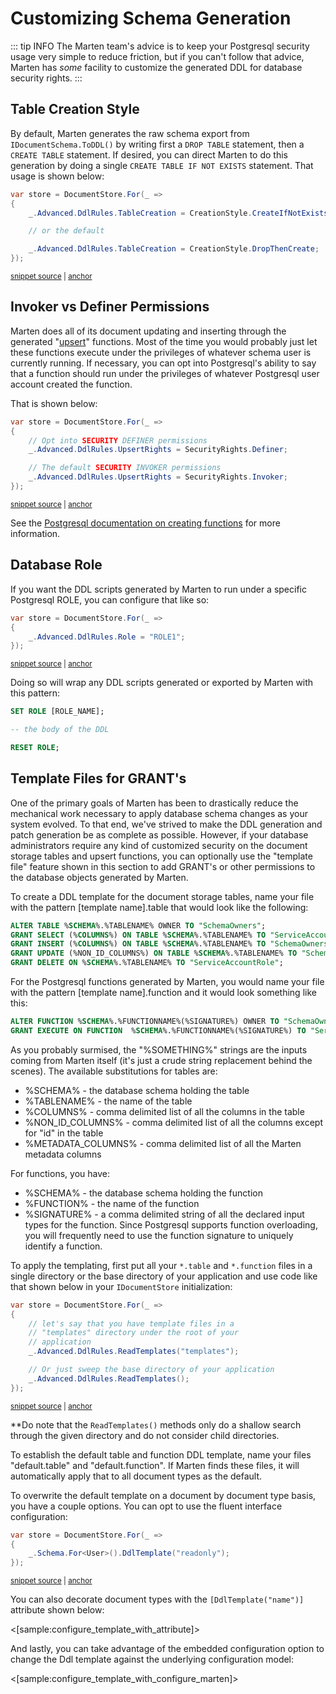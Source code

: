 # Customizing Schema Generation

::: tip INFO
The Marten team's advice is to keep your Postgresql security usage very simple to reduce friction, but if you can't
follow that advice, Marten has <i>some</i> facility to customize the generated DDL for database security rights.
:::

## Table Creation Style

By default, Marten generates the raw schema export from `IDocumentSchema.ToDDL()` by
writing first a `DROP TABLE` statement, then a `CREATE TABLE` statement. If desired, you can direct Marten
to do this generation by doing a single `CREATE TABLE IF NOT EXISTS` statement. That usage is shown below:

<!-- snippet: sample_customizing_table_creation -->
<a id='snippet-sample_customizing_table_creation'></a>
```cs
var store = DocumentStore.For(_ =>
{
    _.Advanced.DdlRules.TableCreation = CreationStyle.CreateIfNotExists;

    // or the default

    _.Advanced.DdlRules.TableCreation = CreationStyle.DropThenCreate;
});
```
<sup><a href='https://github.com/JasperFx/marten/blob/master/src/Marten.Testing/Examples/DDLCustomization.cs#L10-L19' title='Snippet source file'>snippet source</a> | <a href='#snippet-sample_customizing_table_creation' title='Start of snippet'>anchor</a></sup>
<!-- endSnippet -->

## Invoker vs Definer Permissions

Marten does all of its document updating and inserting through the generated "[upsert](https://wiki.postgresql.org/wiki/UPSERT)"
functions. Most of the time you would probably just let these functions execute under the privileges of whatever
schema user is currently running. If necessary, you can opt into Postgresql's ability to say that a function
should run under the privileges of whatever Postgresql user account created the function.

That is shown below:

<!-- snippet: sample_customizing_upsert_rights -->
<a id='snippet-sample_customizing_upsert_rights'></a>
```cs
var store = DocumentStore.For(_ =>
{
    // Opt into SECURITY DEFINER permissions
    _.Advanced.DdlRules.UpsertRights = SecurityRights.Definer;

    // The default SECURITY INVOKER permissions
    _.Advanced.DdlRules.UpsertRights = SecurityRights.Invoker;
});
```
<sup><a href='https://github.com/JasperFx/marten/blob/master/src/Marten.Testing/Examples/DDLCustomization.cs#L24-L33' title='Snippet source file'>snippet source</a> | <a href='#snippet-sample_customizing_upsert_rights' title='Start of snippet'>anchor</a></sup>
<!-- endSnippet -->

See the [Postgresql documentation on creating functions](https://www.postgresql.org/docs/9.5/static/sql-createfunction.html) for more information.

## Database Role

If you want the DDL scripts generated by Marten to run under a specific Postgresql ROLE, you can configure that like so:

<!-- snippet: sample_customizing_role -->
<a id='snippet-sample_customizing_role'></a>
```cs
var store = DocumentStore.For(_ =>
{
    _.Advanced.DdlRules.Role = "ROLE1";
});
```
<sup><a href='https://github.com/JasperFx/marten/blob/master/src/Marten.Testing/Examples/DDLCustomization.cs#L38-L44' title='Snippet source file'>snippet source</a> | <a href='#snippet-sample_customizing_role' title='Start of snippet'>anchor</a></sup>
<!-- endSnippet -->

Doing so will wrap any DDL scripts generated or exported by Marten with this pattern:

```sql
SET ROLE [ROLE_NAME];

-- the body of the DDL

RESET ROLE;

```

## Template Files for GRANT's

One of the primary goals of Marten has been to drastically reduce the mechanical work necessary to apply
database schema changes as your system evolved. To that end, we've strived to make the DDL generation
and patch generation be as complete as possible. However, if your database administrators require any kind
of customized security on the document storage tables and upsert functions, you can optionally use the
"template file" feature shown in this section to add GRANT's or other permissions to the database objects
generated by Marten.

To create a DDL template for the document storage tables, name your file with the pattern [template name].table that would look like the following:

```sql
ALTER TABLE %SCHEMA%.%TABLENAME% OWNER TO "SchemaOwners";
GRANT SELECT (%COLUMNS%) ON TABLE %SCHEMA%.%TABLENAME% TO "ServiceAccountRole", "SchemaOwners";
GRANT INSERT (%COLUMNS%) ON TABLE %SCHEMA%.%TABLENAME% TO "SchemaOwners";
GRANT UPDATE (%NON_ID_COLUMNS%) ON TABLE %SCHEMA%.%TABLENAME% TO "SchemaOwners";
GRANT DELETE ON %SCHEMA%.%TABLENAME% TO "ServiceAccountRole";
```

For the Postgresql functions generated by Marten, you would name your file with the pattern [template name].function and it would look something like this:

```sql
ALTER FUNCTION %SCHEMA%.%FUNCTIONNAME%(%SIGNATURE%) OWNER TO "SchemaOwners";
GRANT EXECUTE ON FUNCTION  %SCHEMA%.%FUNCTIONNAME%(%SIGNATURE%) TO "ServiceAccountRole";
```

As you probably surmised, the "%SOMETHING%" strings are the inputs coming from Marten itself (it's just a crude string replacement behind the scenes).
The available substitutions for tables are:

* %SCHEMA% - the database schema holding the table
* %TABLENAME% - the name of the table
* %COLUMNS% - comma delimited list of all the columns in the table
* %NON_ID_COLUMNS% - comma delimited list of all the columns except for "id" in the table
* %METADATA_COLUMNS% - comma delimited list of all the Marten metadata columns

For functions, you have:

* %SCHEMA% - the database schema holding the function
* %FUNCTION% - the name of the function
* %SIGNATURE% - a comma delimited string of all the declared input types for the function. Since Postgresql supports function overloading, you will frequently need to use the function signature to uniquely identify a function.

To apply the templating, first put all your `*.table` and `*.function` files in a single directory or the base directory of your application and use code
like that shown below in your `IDocumentStore` initialization:

<!-- snippet: sample_using_ddl_templates -->
<a id='snippet-sample_using_ddl_templates'></a>
```cs
var store = DocumentStore.For(_ =>
{
    // let's say that you have template files in a
    // "templates" directory under the root of your
    // application
    _.Advanced.DdlRules.ReadTemplates("templates");

    // Or just sweep the base directory of your application
    _.Advanced.DdlRules.ReadTemplates();
});
```
<sup><a href='https://github.com/JasperFx/marten/blob/master/src/Marten.Testing/Examples/DDLCustomization.cs#L49-L60' title='Snippet source file'>snippet source</a> | <a href='#snippet-sample_using_ddl_templates' title='Start of snippet'>anchor</a></sup>
<!-- endSnippet -->

**Do note that the `ReadTemplates()` methods only do a shallow search through the given directory and do not consider child directories.

To establish the default table and function DDL template, name your files "default.table" and "default.function". If Marten finds these files,
it will automatically apply that to all document types as the default.

To overwrite the default template on a document by document type basis, you have a couple options. You can opt to use the fluent interface configuration:

<!-- snippet: sample_configure_ddl_template_by_fi -->
<a id='snippet-sample_configure_ddl_template_by_fi'></a>
```cs
var store = DocumentStore.For(_ =>
{
    _.Schema.For<User>().DdlTemplate("readonly");
});
```
<sup><a href='https://github.com/JasperFx/marten/blob/master/src/Marten.Testing/Examples/DDLCustomization.cs#L65-L70' title='Snippet source file'>snippet source</a> | <a href='#snippet-sample_configure_ddl_template_by_fi' title='Start of snippet'>anchor</a></sup>
<!-- endSnippet -->

You can also decorate document types with the `[DdlTemplate("name")]` attribute shown below:

<[sample:configure_template_with_attribute]>

And lastly, you can take advantage of the embedded configuration option to change the Ddl template against the underlying configuration model:

<[sample:configure_template_with_configure_marten]>
